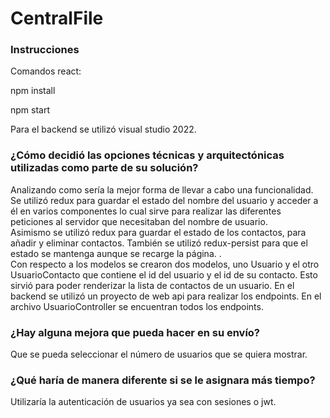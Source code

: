 # CentralFile

###  Instrucciones
Comandos react:

npm install

npm start

Para el backend se utilizó visual studio 2022.

###  ¿Cómo decidió las opciones técnicas y arquitectónicas utilizadas como parte de su solución? 
Analizando como sería la mejor forma de llevar a cabo una funcionalidad.\
Se utilizó redux para guardar el estado del nombre del usuario y acceder a él en varios componentes lo cual
sirve para realizar las diferentes peticiones al servidor que necesitaban del nombre de usuario.\
Asimismo se utilizó redux para guardar el estado de los contactos, para añadir y eliminar contactos.
También se utilizó redux-persist para que el estado se mantenga aunque se recarge la página. .\
Con respecto a los modelos se crearon dos modelos, uno Usuario y el otro UsuarioContacto que contiene
el id del usuario y el id de su contacto. Esto sirvió para poder renderizar la lista de contactos de
un usuario. En el backend se utilizó un proyecto de web api para realizar los endpoints. En el archivo
UsuarioController se encuentran todos los endpoints.


### ¿Hay alguna mejora que pueda hacer en su envío? 
Que se pueda seleccionar el número de usuarios que se quiera mostrar.

### ¿Qué haría de manera diferente si se le asignara más tiempo?
Utilizaría la autenticación de usuarios ya sea con sesiones o jwt.
